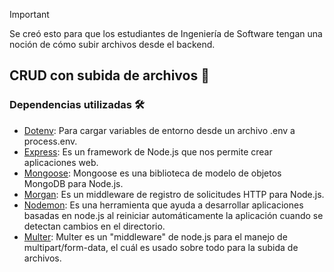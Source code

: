 > [!IMPORTANT]
> Se creó esto para que los estudiantes de Ingeniería de Software tengan una noción de cómo subir archivos desde el backend.

## CRUD con subida de archivos 📂

### Dependencias utilizadas 🛠️

- [Dotenv](https://www.npmjs.com/package/dotenv#-documentation): Para cargar variables de entorno desde un archivo .env a process.env.
- [Express](https://expressjs.com/): Es un framework de Node.js que nos permite crear aplicaciones web.
- [Mongoose](https://mongoosejs.com/): Mongoose es una biblioteca de modelo de objetos MongoDB para Node.js.
- [Morgan](https://www.npmjs.com/package/morgan): Es un middleware de registro de solicitudes HTTP para Node.js.
- [Nodemon](https://www.npmjs.com/package/nodemon): Es una herramienta que ayuda a desarrollar aplicaciones basadas en node.js al reiniciar automáticamente la aplicación cuando se detectan cambios en el directorio.
- [Multer](https://www.npmjs.com/package/multer): Multer es un "middleware" de node.js para el manejo de multipart/form-data, el cuál es usado sobre todo para la subida de archivos.